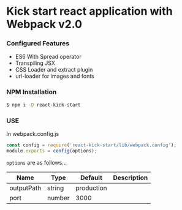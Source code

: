 # Kick start react application with Webpack v2.0

### Configured Features

 - ES6 With Spread operator
 - Transpiling JSX
 - CSS Loader and extract plugin
 - url-loader for images and fonts

### NPM Installation
 ```sh
 $ npm i -D react-kick-start
 ```

### USE
In webpack.config.js

```javascript
const config = require('react-kick-start/lib/webpack.config');
module.exports = config(options);
```
`options` are as follows...

| Name | Type | Default | Description |
| ---- | ---- | ------- | ----------- |
| outputPath | string | production |
| port | number | 3000 |
